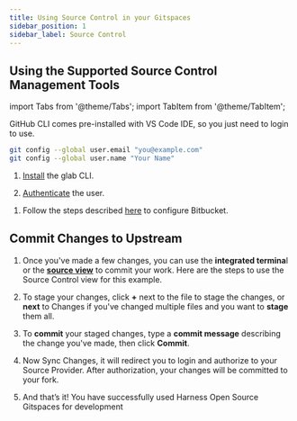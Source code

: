 ```yaml
---
title: Using Source Control in your Gitspaces
sidebar_position: 1
sidebar_label: Source Control
---
```


## Using the Supported Source Control Management Tools

import Tabs from '@theme/Tabs';
import TabItem from '@theme/TabItem';

<Tabs queryString="GitHub">
<TabItem value="using-github" label="Using GitHub Repositories">

GitHub CLI comes pre-installed with VS Code IDE, so you just need to login to use. 

```sh
git config --global user.email "you@example.com" 
git config --global user.name "Your Name"
```

</TabItem>
<TabItem value="using-gitlab" label="Using GitLab Repositories">

1. [Install](https://gitlab.com/gitlab-org/cli/#installation) the glab CLI. 

2. [Authenticate](https://gitlab.com/gitlab-org/cli/-/blob/main/README.md#authentication) the user.

</TabItem>
<TabItem value="using-bitbucket" label="Using Bitbucket Repositories">

1. Follow the steps described [here](https://support.atlassian.com/bitbucket-cloud/docs/get-started-with-vs-code/) to configure Bitbucket.

</TabItem>
</Tabs>

## Commit Changes to Upstream

1. Once you've made a few changes, you can use the **integrated termina**l or the **[source view](https://code.visualstudio.com/docs/sourcecontrol/overview#_commit)** to commit your work. Here are the steps to use the Source Control view for this example.

2. To stage your changes, click **+** next to the file to stage the changes, or **next** to Changes if you've changed multiple files and you want to **stage** them all.

3. To **commit** your staged changes, type a **commit message** describing the change you've made, then click **Commit**.

4. Now Sync Changes, it will redirect you to login and authorize to your Source Provider. After authorization, your changes will be committed to your fork.

5. And that’s it! You have successfully used Harness Open Source Gitspaces for development